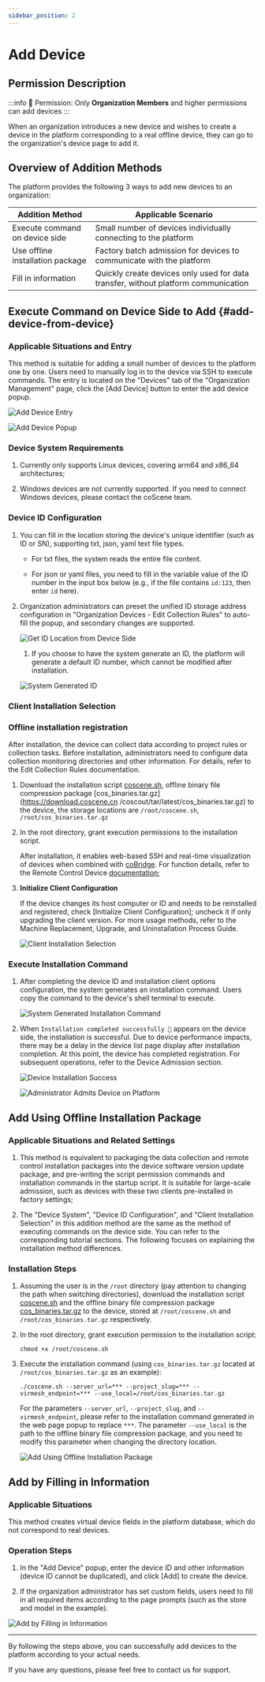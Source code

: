 ```yaml
---
sidebar_position: 2
---
```


# Add Device

## Permission Description

:::info
🤖 Permission: Only **Organization Members** and higher permissions can add devices
:::

When an organization introduces a new device and wishes to create a device in the platform corresponding to a real offline device, they can go to the organization's device page to add it.

## Overview of Addition Methods

The platform provides the following 3 ways to add new devices to an organization:

| Addition Method | Applicable Scenario |
| --------------- | ------------------- |
| Execute command on device side | Small number of devices individually connecting to the platform |
| Use offline installation package | Factory batch admission for devices to communicate with the platform |
| Fill in information | Quickly create devices only used for data transfer, without platform communication |

## Execute Command on Device Side to Add {#add-device-from-device}

### Applicable Situations and Entry

This method is suitable for adding a small number of devices to the platform one by one. Users need to manually log in to the device via SSH to execute commands. The entry is located on the "Devices" tab of the "Organization Management" page, click the [Add Device] button to enter the add device popup.

![Add Device Entry](./img/4-3-add-device-button.png)

![Add Device Popup](./img/4-3-add-device-popup.png)

### Device System Requirements

1. Currently only supports Linux devices, covering arm64 and x86_64 architectures;

2. Windows devices are not currently supported. If you need to connect Windows devices, please contact the coScene team.

### Device ID Configuration

1. You can fill in the location storing the device's unique identifier (such as ID or SN), supporting txt, json, yaml text file types.

   - For txt files, the system reads the entire file content.

   - For json or yaml files, you need to fill in the variable value of the ID number in the input box below (e.g., if the file contains `id:123`, then enter `id` here).

2. Organization administrators can preset the unified ID storage address configuration in "Organization Devices - Edit Collection Rules" to auto-fill the popup, and secondary changes are supported.

   ![Get ID Location from Device Side](./img/4-3-add-device-id-01.png)

   1. If you choose to have the system generate an ID, the platform will generate a default ID number, which cannot be modified after installation.

   ![System Generated ID](./img/4-3-add-device-id-02.png)

### Client Installation Selection

### Offline installation registration

   After installation, the device can collect data according to project rules or collection tasks. Before installation, administrators need to configure data collection monitoring directories and other information. For details, refer to the Edit Collection Rules documentation.

1. Download the installation script [coscene.sh](https://download.coscene.cn/coscout/coscene.sh), offline binary file compression package [cos_binaries.tar.gz](https://download.coscene.cn /coscout/tar/latest/cos_binaries.tar.gz) to the device, the storage locations are `/root/coscene.sh`, `/root/cos_binaries.tar.gz`
2. In the root directory, grant execution permissions to the installation script.

   After installation, it enables web-based SSH and real-time visualization of devices when combined with [coBridge](https://github.com/coscene-io/coBridge). For function details, refer to the Remote Control Device [documentation](https://docs.coscene.cn/docs/recipes/device/device-remote-control);

3. **Initialize Client Configuration**

   If the device changes its host computer or ID and needs to be reinstalled and registered, check [Initialize Client Configuration]; uncheck it if only upgrading the client version. For more usage methods, refer to the Machine Replacement, Upgrade, and Uninstallation Process Guide.

   ![Client Installation Selection](./img/4-3-install-initialize-config.png)

### Execute Installation Command

1. After completing the device ID and installation client options configuration, the system generates an installation command. Users copy the command to the device's shell terminal to execute.

   ![System Generated Installation Command](./img/4-3-install-cmd.png)

2. When `Installation completed successfully 🎉` appears on the device side, the installation is successful. Due to device performance impacts, there may be a delay in the device list page display after installation completion. At this point, the device has completed registration. For subsequent operations, refer to the Device Admission section.

   ![Device Installation Success](./img/4-3-install-successfully.png)

   ![Administrator Admits Device on Platform](./img/4-3-access-device.png)

## Add Using Offline Installation Package

### Applicable Situations and Related Settings

1. This method is equivalent to packaging the data collection and remote control installation packages into the device software version update package, and pre-writing the script permission commands and installation commands in the startup script. It is suitable for large-scale admission, such as devices with these two clients pre-installed in factory settings;

2. The "Device System", "Device ID Configuration", and "Client Installation Selection" in this addition method are the same as the method of executing commands on the device side. You can refer to the corresponding tutorial sections. The following focuses on explaining the installation method differences.

### Installation Steps

1. Assuming the user is in the `/root` directory (pay attention to changing the path when switching directories), download the installation script [coscene.sh](https://download.coscene.cn/coscout/coscene.sh) and the offline binary file compression package [cos_binaries.tar.gz](https://download.coscene.cn/coscout/tar/latest/cos_binaries.tar.gz) to the device, stored at `/root/coscene.sh` and `/root/cos_binaries.tar.gz` respectively.

2. In the root directory, grant execution permission to the installation script:

   ```plain text
   chmod +x /root/coscene.sh
   ```

3. Execute the installation command (using `cos_binaries.tar.gz` located at `/root/cos_binaries.tar.gz` as an example):

   ```plain text
   ./coscene.sh --server_url=*** --project_slug=*** --virmesh_endpoint=*** --use_local=/root/cos_binaries.tar.gz
   ```

   For the parameters `--server_url`, `--project_slug`, and `--virmesh_endpoint`, please refer to the installation command generated in the web page popup to replace `***`. The parameter `--use_local` is the path to the offline binary file compression package, and you need to modify this parameter when changing the directory location.

   ![Add Using Offline Installation Package](./img/4-3-offline-install-package.png)

## Add by Filling in Information

### Applicable Situations

This method creates virtual device fields in the platform database, which do not correspond to real devices.

### Operation Steps

1. In the "Add Device" popup, enter the device ID and other information (device ID cannot be duplicated), and click [Add] to create the device.

2. If the organization administrator has set custom fields, users need to fill in all required items according to the page prompts (such as the store and model in the example).

![Add by Filling in Information](./img/4-3-input-information.png)

---

By following the steps above, you can successfully add devices to the platform according to your actual needs.

If you have any questions, please feel free to contact us for support.
